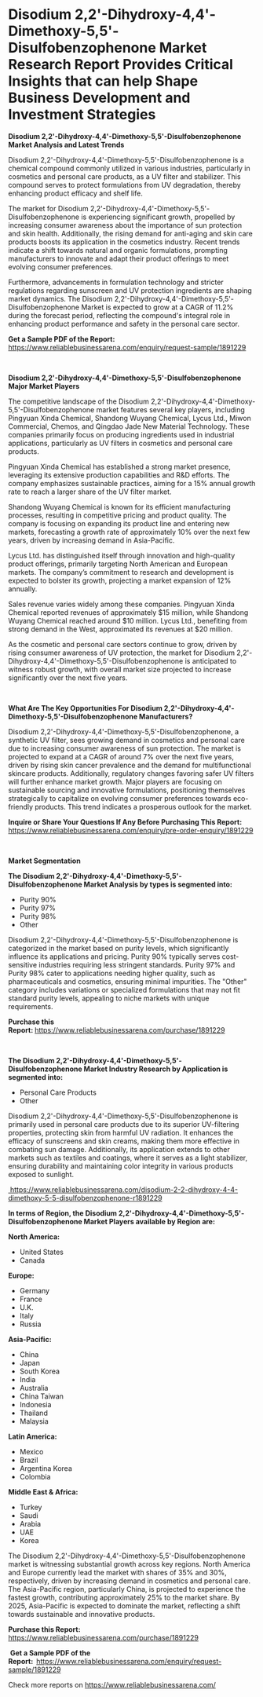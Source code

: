 <p><h1>Disodium 2,2'-Dihydroxy-4,4'-Dimethoxy-5,5'-Disulfobenzophenone Market Research Report Provides Critical Insights that can help Shape Business Development and Investment Strategies</h1></p><p><strong>Disodium 2,2'-Dihydroxy-4,4'-Dimethoxy-5,5'-Disulfobenzophenone Market Analysis and Latest Trends</strong></p>
<p><p>Disodium 2,2'-Dihydroxy-4,4'-Dimethoxy-5,5'-Disulfobenzophenone is a chemical compound commonly utilized in various industries, particularly in cosmetics and personal care products, as a UV filter and stabilizer. This compound serves to protect formulations from UV degradation, thereby enhancing product efficacy and shelf life.</p><p>The market for Disodium 2,2'-Dihydroxy-4,4'-Dimethoxy-5,5'-Disulfobenzophenone is experiencing significant growth, propelled by increasing consumer awareness about the importance of sun protection and skin health. Additionally, the rising demand for anti-aging and skin care products boosts its application in the cosmetics industry. Recent trends indicate a shift towards natural and organic formulations, prompting manufacturers to innovate and adapt their product offerings to meet evolving consumer preferences.</p><p>Furthermore, advancements in formulation technology and stricter regulations regarding sunscreen and UV protection ingredients are shaping market dynamics. The Disodium 2,2'-Dihydroxy-4,4'-Dimethoxy-5,5'-Disulfobenzophenone Market is expected to grow at a CAGR of 11.2% during the forecast period, reflecting the compound's integral role in enhancing product performance and safety in the personal care sector.</p></p>
<p><strong>Get a Sample PDF of the Report:&nbsp;</strong> <a href="https://www.reliablebusinessarena.com/enquiry/request-sample/1891229?utm_campaign=2317&utm_medium=2&utm_source=Github&utm_content=ia&utm_term=03042025&utm_id=disodium-22-dihydroxy-44-dimethoxy-55-disulfobenzophenone">https://www.reliablebusinessarena.com/enquiry/request-sample/1891229</a></p>
<p>&nbsp;</p>
<p><strong>Disodium 2,2'-Dihydroxy-4,4'-Dimethoxy-5,5'-Disulfobenzophenone Major Market Players</strong></p>
<p><p>The competitive landscape of the Disodium 2,2'-Dihydroxy-4,4'-Dimethoxy-5,5'-Disulfobenzophenone market features several key players, including Pingyuan Xinda Chemical, Shandong Wuyang Chemical, Lycus Ltd., Miwon Commercial, Chemos, and Qingdao Jade New Material Technology. These companies primarily focus on producing ingredients used in industrial applications, particularly as UV filters in cosmetics and personal care products.</p><p>Pingyuan Xinda Chemical has established a strong market presence, leveraging its extensive production capabilities and R&D efforts. The company emphasizes sustainable practices, aiming for a 15% annual growth rate to reach a larger share of the UV filter market.</p><p>Shandong Wuyang Chemical is known for its efficient manufacturing processes, resulting in competitive pricing and product quality. The company is focusing on expanding its product line and entering new markets, forecasting a growth rate of approximately 10% over the next few years, driven by increasing demand in Asia-Pacific.</p><p>Lycus Ltd. has distinguished itself through innovation and high-quality product offerings, primarily targeting North American and European markets. The company’s commitment to research and development is expected to bolster its growth, projecting a market expansion of 12% annually.</p><p>Sales revenue varies widely among these companies. Pingyuan Xinda Chemical reported revenues of approximately $15 million, while Shandong Wuyang Chemical reached around $10 million. Lycus Ltd., benefiting from strong demand in the West, approximated its revenues at $20 million.</p><p>As the cosmetic and personal care sectors continue to grow, driven by rising consumer awareness of UV protection, the market for Disodium 2,2'-Dihydroxy-4,4'-Dimethoxy-5,5'-Disulfobenzophenone is anticipated to witness robust growth, with overall market size projected to increase significantly over the next five years.</p></p>
<p>&nbsp;</p>
<p><strong>What Are The Key Opportunities For Disodium 2,2'-Dihydroxy-4,4'-Dimethoxy-5,5'-Disulfobenzophenone Manufacturers?</strong></p>
<p><p>Disodium 2,2'-Dihydroxy-4,4'-Dimethoxy-5,5'-Disulfobenzophenone, a synthetic UV filter, sees growing demand in cosmetics and personal care due to increasing consumer awareness of sun protection. The market is projected to expand at a CAGR of around 7% over the next five years, driven by rising skin cancer prevalence and the demand for multifunctional skincare products. Additionally, regulatory changes favoring safer UV filters will further enhance market growth. Major players are focusing on sustainable sourcing and innovative formulations, positioning themselves strategically to capitalize on evolving consumer preferences towards eco-friendly products. This trend indicates a prosperous outlook for the market.</p></p>
<p><strong>Inquire or Share Your Questions If Any Before Purchasing This Report:</strong> <a href="https://www.reliablebusinessarena.com/enquiry/pre-order-enquiry/1891229?utm_campaign=2317&utm_medium=2&utm_source=Github&utm_content=ia&utm_term=03042025&utm_id=disodium-22-dihydroxy-44-dimethoxy-55-disulfobenzophenone">https://www.reliablebusinessarena.com/enquiry/pre-order-enquiry/1891229</a></p>
<p>&nbsp;</p>
<p><strong>Market Segmentation</strong></p>
<p><strong>The Disodium 2,2'-Dihydroxy-4,4'-Dimethoxy-5,5'-Disulfobenzophenone Market Analysis by types is segmented into:</strong></p>
<p><ul><li>Purity 90%</li><li>Purity 97%</li><li>Purity 98%</li><li>Other</li></ul></p>
<p><p>Disodium 2,2'-Dihydroxy-4,4'-Dimethoxy-5,5'-Disulfobenzophenone is categorized in the market based on purity levels, which significantly influence its applications and pricing. Purity 90% typically serves cost-sensitive industries requiring less stringent standards. Purity 97% and Purity 98% cater to applications needing higher quality, such as pharmaceuticals and cosmetics, ensuring minimal impurities. The "Other" category includes variations or specialized formulations that may not fit standard purity levels, appealing to niche markets with unique requirements.</p></p>
<p><strong>Purchase this Report:&nbsp;</strong><a href="https://www.reliablebusinessarena.com/purchase/1891229?utm_campaign=2317&utm_medium=2&utm_source=Github&utm_content=ia&utm_term=03042025&utm_id=disodium-22-dihydroxy-44-dimethoxy-55-disulfobenzophenone">https://www.reliablebusinessarena.com/purchase/1891229</a></p>
<p>&nbsp;</p>
<p><strong>The Disodium 2,2'-Dihydroxy-4,4'-Dimethoxy-5,5'-Disulfobenzophenone Market Industry Research by Application is segmented into:</strong></p>
<p><ul><li>Personal Care Products</li><li>Other</li></ul></p>
<p><p>Disodium 2,2'-Dihydroxy-4,4'-Dimethoxy-5,5'-Disulfobenzophenone is primarily used in personal care products due to its superior UV-filtering properties, protecting skin from harmful UV radiation. It enhances the efficacy of sunscreens and skin creams, making them more effective in combating sun damage. Additionally, its application extends to other markets such as textiles and coatings, where it serves as a light stabilizer, ensuring durability and maintaining color integrity in various products exposed to sunlight.</p></p>
<p><a href="https://www.reliablebusinessarena.com/disodium-2-2-dihydroxy-4-4-dimethoxy-5-5-disulfobenzophenone-r1891229?utm_campaign=2317&utm_medium=2&utm_source=Github&utm_content=ia&utm_term=03042025&utm_id=disodium-22-dihydroxy-44-dimethoxy-55-disulfobenzophenone">&nbsp;https://www.reliablebusinessarena.com/disodium-2-2-dihydroxy-4-4-dimethoxy-5-5-disulfobenzophenone-r1891229</a></p>
<p><strong>In terms of Region, the Disodium 2,2'-Dihydroxy-4,4'-Dimethoxy-5,5'-Disulfobenzophenone Market Players available by Region are:</strong></p>
<p>
    <p> <strong> North America: </strong>
        <ul>
            <li>United States</li>
            <li>Canada</li>
        </ul>
        </p> 
    <p> <strong> Europe: </strong>
        <ul>
            <li>Germany</li>
            <li>France</li>
            <li>U.K.</li>
            <li>Italy</li>
            <li>Russia</li>
        </ul>
        </p> 
    <p> <strong> Asia-Pacific: </strong>
        <ul>
            <li>China</li>
            <li>Japan</li>
            <li>South Korea</li>
            <li>India</li>
            <li>Australia</li>
            <li>China Taiwan</li>
            <li>Indonesia</li>
            <li>Thailand</li>
            <li>Malaysia</li>
        </ul>
        </p> 
    <p> <strong> Latin America: </strong>
        <ul>
            <li>Mexico</li>
            <li>Brazil</li>
            <li>Argentina Korea</li>
            <li>Colombia</li>
        </ul>
        </p> 
    <p> <strong> Middle East & Africa: </strong>
        <ul>
            <li>Turkey</li>
            <li>Saudi</li>
            <li>Arabia</li>
            <li>UAE</li>
            <li>Korea</li>
        </ul>
    </p>
    </p>
<p><p>The Disodium 2,2'-Dihydroxy-4,4'-Dimethoxy-5,5'-Disulfobenzophenone market is witnessing substantial growth across key regions. North America and Europe currently lead the market with shares of 35% and 30%, respectively, driven by increasing demand in cosmetics and personal care. The Asia-Pacific region, particularly China, is projected to experience the fastest growth, contributing approximately 25% to the market share. By 2025, Asia-Pacific is expected to dominate the market, reflecting a shift towards sustainable and innovative products.</p></p>
<p><strong>Purchase this Report: </strong><a href="https://www.reliablebusinessarena.com/purchase/1891229?utm_campaign=2317&utm_medium=2&utm_source=Github&utm_content=ia&utm_term=03042025&utm_id=disodium-22-dihydroxy-44-dimethoxy-55-disulfobenzophenone">https://www.reliablebusinessarena.com/purchase/1891229</a></p>
<p>&nbsp;<strong>Get a Sample PDF of the Report:&nbsp;&nbsp;</strong><a href="https://www.reliablebusinessarena.com/enquiry/request-sample/1891229?utm_campaign=2317&utm_medium=2&utm_source=Github&utm_content=ia&utm_term=03042025&utm_id=disodium-22-dihydroxy-44-dimethoxy-55-disulfobenzophenone">https://www.reliablebusinessarena.com/enquiry/request-sample/1891229</a></p>
<p><strong></strong></p>
<p>Check more reports on <a href="https://www.reliablebusinessarena.com/?utm_campaign=2317&utm_medium=2&utm_source=Github&utm_content=ia&utm_term=03042025&utm_id=disodium-22-dihydroxy-44-dimethoxy-55-disulfobenzophenone">https://www.reliablebusinessarena.com/</a></p>